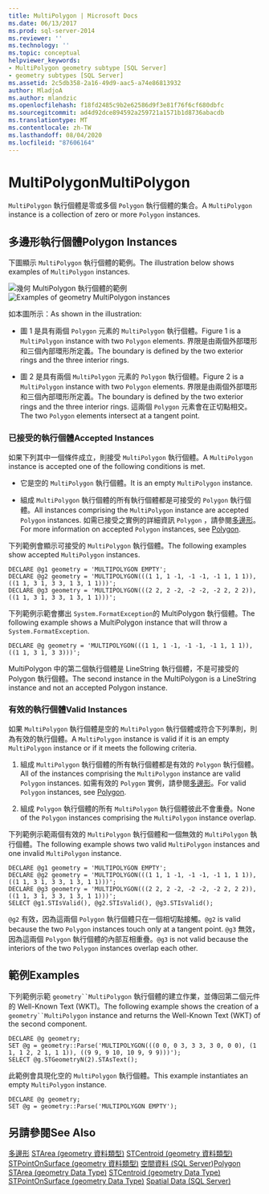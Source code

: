 ```yaml
---
title: MultiPolygon | Microsoft Docs
ms.date: 06/13/2017
ms.prod: sql-server-2014
ms.reviewer: ''
ms.technology: ''
ms.topic: conceptual
helpviewer_keywords:
- MultiPolygon geometry subtype [SQL Server]
- geometry subtypes [SQL Server]
ms.assetid: 2c5db358-2a16-49d9-aac5-a74e86813932
author: MladjoA
ms.author: mlandzic
ms.openlocfilehash: f18fd2485c9b2e62586d9f3e81f76f6cf680dbfc
ms.sourcegitcommit: ad4d92dce894592a259721a1571b1d8736abacdb
ms.translationtype: MT
ms.contentlocale: zh-TW
ms.lasthandoff: 08/04/2020
ms.locfileid: "87606164"
---
```

# <a name="multipolygon"></a><span data-ttu-id="bc443-102">MultiPolygon</span><span class="sxs-lookup"><span data-stu-id="bc443-102">MultiPolygon</span></span>
  <span data-ttu-id="bc443-103">`MultiPolygon` 執行個體是零或多個 `Polygon` 執行個體的集合。</span><span class="sxs-lookup"><span data-stu-id="bc443-103">A `MultiPolygon` instance is a collection of zero or more `Polygon` instances.</span></span>

## <a name="polygon-instances"></a><span data-ttu-id="bc443-104">多邊形執行個體</span><span class="sxs-lookup"><span data-stu-id="bc443-104">Polygon Instances</span></span>
 <span data-ttu-id="bc443-105">下圖顯示 `MultiPolygon` 執行個體的範例。</span><span class="sxs-lookup"><span data-stu-id="bc443-105">The illustration below shows examples of `MultiPolygon` instances.</span></span>

 <span data-ttu-id="bc443-106">![幾何 MultiPolygon 執行個體的範例](../../database-engine/media/multipolygon.gif "幾何 MultiPolygon 執行個體的範例")</span><span class="sxs-lookup"><span data-stu-id="bc443-106">![Examples of geometry MultiPolygon instances](../../database-engine/media/multipolygon.gif "Examples of geometry MultiPolygon instances")</span></span>

 <span data-ttu-id="bc443-107">如本圖所示：</span><span class="sxs-lookup"><span data-stu-id="bc443-107">As shown in the illustration:</span></span>

-   <span data-ttu-id="bc443-108">圖 1 是具有兩個 `Polygon` 元素的 `MultiPolygon` 執行個體。</span><span class="sxs-lookup"><span data-stu-id="bc443-108">Figure 1 is a `MultiPolygon` instance with two `Polygon` elements.</span></span> <span data-ttu-id="bc443-109">界限是由兩個外部環形和三個內部環形所定義。</span><span class="sxs-lookup"><span data-stu-id="bc443-109">The boundary is defined by the two exterior rings and the three interior rings.</span></span>

-   <span data-ttu-id="bc443-110">圖 2 是具有兩個 `MultiPolygon` 元素的 `Polygon` 執行個體。</span><span class="sxs-lookup"><span data-stu-id="bc443-110">Figure 2 is a `MultiPolygon` instance with two `Polygon` elements.</span></span> <span data-ttu-id="bc443-111">界限是由兩個外部環形和三個內部環形所定義。</span><span class="sxs-lookup"><span data-stu-id="bc443-111">The boundary is defined by the two exterior rings and the three interior rings.</span></span> <span data-ttu-id="bc443-112">這兩個 `Polygon` 元素會在正切點相交。</span><span class="sxs-lookup"><span data-stu-id="bc443-112">The two `Polygon` elements intersect at a tangent point.</span></span>

### <a name="accepted-instances"></a><span data-ttu-id="bc443-113">已接受的執行個體</span><span class="sxs-lookup"><span data-stu-id="bc443-113">Accepted Instances</span></span>
 <span data-ttu-id="bc443-114">如果下列其中一個條件成立，則接受 `MultiPolygon` 執行個體。</span><span class="sxs-lookup"><span data-stu-id="bc443-114">A `MultiPolygon` instance is accepted one of the following conditions is met.</span></span>

-   <span data-ttu-id="bc443-115">它是空的 `MultiPolygon` 執行個體。</span><span class="sxs-lookup"><span data-stu-id="bc443-115">It is an empty `MultiPolygon` instance.</span></span>

-   <span data-ttu-id="bc443-116">組成 `MultiPolygon` 執行個體的所有執行個體都是可接受的 `Polygon` 執行個體。</span><span class="sxs-lookup"><span data-stu-id="bc443-116">All instances comprising the `MultiPolygon` instance are accepted `Polygon` instances.</span></span> <span data-ttu-id="bc443-117">如需已接受之實例的詳細資訊 `Polygon` ，請參閱[多邊形](../spatial/polygon.md)。</span><span class="sxs-lookup"><span data-stu-id="bc443-117">For more information on accepted `Polygon` instances, see [Polygon](../spatial/polygon.md).</span></span>

 <span data-ttu-id="bc443-118">下列範例會顯示可接受的 `MultiPolygon` 執行個體。</span><span class="sxs-lookup"><span data-stu-id="bc443-118">The following examples show accepted `MultiPolygon` instances.</span></span>

```
DECLARE @g1 geometry = 'MULTIPOLYGON EMPTY';
DECLARE @g2 geometry = 'MULTIPOLYGON(((1 1, 1 -1, -1 -1, -1 1, 1 1)),((1 1, 3 1, 3 3, 1 3, 1 1)))';
DECLARE @g3 geometry = 'MULTIPOLYGON(((2 2, 2 -2, -2 -2, -2 2, 2 2)),((1 1, 3 1, 3 3, 1 3, 1 1)))';
```

 <span data-ttu-id="bc443-119">下列範例示範會擲出 `System.FormatException`的 MultiPolygon 執行個體。</span><span class="sxs-lookup"><span data-stu-id="bc443-119">The following example shows a MultiPolygon instance that will throw a `System.FormatException`.</span></span>

```
DECLARE @g geometry = 'MULTIPOLYGON(((1 1, 1 -1, -1 -1, -1 1, 1 1)),((1 1, 3 1, 3 3)))';
```

 <span data-ttu-id="bc443-120">MultiPolygon 中的第二個執行個體是 LineString 執行個體，不是可接受的 Polygon 執行個體。</span><span class="sxs-lookup"><span data-stu-id="bc443-120">The second instance in the MultiPolygon is a LineString instance and not an accepted Polygon instance.</span></span>

### <a name="valid-instances"></a><span data-ttu-id="bc443-121">有效的執行個體</span><span class="sxs-lookup"><span data-stu-id="bc443-121">Valid Instances</span></span>
 <span data-ttu-id="bc443-122">如果 `MultiPolygon` 執行個體是空的 `MultiPolygon` 執行個體或符合下列準則，則為有效的執行個體。</span><span class="sxs-lookup"><span data-stu-id="bc443-122">A `MultiPolygon` instance is valid if it is an empty `MultiPolygon` instance or if it meets the following criteria.</span></span>

1.  <span data-ttu-id="bc443-123">組成 `MultiPolygon` 執行個體的所有執行個體都是有效的 `Polygon` 執行個體。</span><span class="sxs-lookup"><span data-stu-id="bc443-123">All of the instances comprising the `MultiPolygon` instance are valid `Polygon` instances.</span></span> <span data-ttu-id="bc443-124">如需有效的 `Polygon` 實例，請參閱[多邊形](../spatial/polygon.md)。</span><span class="sxs-lookup"><span data-stu-id="bc443-124">For valid `Polygon` instances, see [Polygon](../spatial/polygon.md).</span></span>

2.  <span data-ttu-id="bc443-125">組成 `Polygon` 執行個體的所有 `MultiPolygon` 執行個體彼此不會重疊。</span><span class="sxs-lookup"><span data-stu-id="bc443-125">None of the `Polygon` instances comprising the `MultiPolygon` instance overlap.</span></span>

 <span data-ttu-id="bc443-126">下列範例示範兩個有效的 `MultiPolygon` 執行個體和一個無效的 `MultiPolygon` 執行個體。</span><span class="sxs-lookup"><span data-stu-id="bc443-126">The following example shows two valid `MultiPolygon` instances and one invalid `MultiPolygon` instance.</span></span>

```
DECLARE @g1 geometry = 'MULTIPOLYGON EMPTY';
DECLARE @g2 geometry = 'MULTIPOLYGON(((1 1, 1 -1, -1 -1, -1 1, 1 1)),((1 1, 3 1, 3 3, 1 3, 1 1)))';
DECLARE @g3 geometry = 'MULTIPOLYGON(((2 2, 2 -2, -2 -2, -2 2, 2 2)),((1 1, 3 1, 3 3, 1 3, 1 1)))';
SELECT @g1.STIsValid(), @g2.STIsValid(), @g3.STIsValid();
```

 <span data-ttu-id="bc443-127">`@g2` 有效，因為這兩個 `Polygon` 執行個體只在一個相切點接觸。</span><span class="sxs-lookup"><span data-stu-id="bc443-127">`@g2` is valid because the two `Polygon` instances touch only at a tangent point.</span></span> <span data-ttu-id="bc443-128">`@g3` 無效，因為這兩個 `Polygon` 執行個體的內部互相重疊。</span><span class="sxs-lookup"><span data-stu-id="bc443-128">`@g3` is not valid because the interiors of the two `Polygon` instances overlap each other.</span></span>

## <a name="examples"></a><span data-ttu-id="bc443-129">範例</span><span class="sxs-lookup"><span data-stu-id="bc443-129">Examples</span></span>
 <span data-ttu-id="bc443-130">下列範例示範 `geometry``MultiPolygon` 執行個體的建立作業，並傳回第二個元件的 Well-Known Text (WKT)。</span><span class="sxs-lookup"><span data-stu-id="bc443-130">The following example shows the creation of a `geometry``MultiPolygon` instance and returns the Well-Known Text (WKT) of the second component.</span></span>

```
DECLARE @g geometry;
SET @g = geometry::Parse('MULTIPOLYGON(((0 0, 0 3, 3 3, 3 0, 0 0), (1 1, 1 2, 2 1, 1 1)), ((9 9, 9 10, 10 9, 9 9)))');
SELECT @g.STGeometryN(2).STAsText();
```

 <span data-ttu-id="bc443-131">此範例會具現化空的 `MultiPolygon` 執行個體。</span><span class="sxs-lookup"><span data-stu-id="bc443-131">This example instantiates an empty `MultiPolygon` instance.</span></span>

```
DECLARE @g geometry;
SET @g = geometry::Parse('MULTIPOLYGON EMPTY');
```

## <a name="see-also"></a><span data-ttu-id="bc443-132">另請參閱</span><span class="sxs-lookup"><span data-stu-id="bc443-132">See Also</span></span>
 <span data-ttu-id="bc443-133">[多邊形](../spatial/polygon.md) [STArea &#40;geometry 資料類型&#41;](/sql/t-sql/spatial-geometry/starea-geometry-data-type) [STCentroid &#40;geometry 資料類型&#41;](/sql/t-sql/spatial-geometry/stcentroid-geometry-data-type) [STPointOnSurface &#40;geometry 資料類型&#41;](/sql/t-sql/spatial-geometry/stpointonsurface-geometry-data-type) [空間資料 &#40;SQL Server](../spatial/spatial-data-sql-server.md)&#41;</span><span class="sxs-lookup"><span data-stu-id="bc443-133">[Polygon](../spatial/polygon.md) [STArea &#40;geometry Data Type&#41;](/sql/t-sql/spatial-geometry/starea-geometry-data-type) [STCentroid &#40;geometry Data Type&#41;](/sql/t-sql/spatial-geometry/stcentroid-geometry-data-type) [STPointOnSurface &#40;geometry Data Type&#41;](/sql/t-sql/spatial-geometry/stpointonsurface-geometry-data-type) [Spatial Data &#40;SQL Server&#41;](../spatial/spatial-data-sql-server.md)</span></span>


